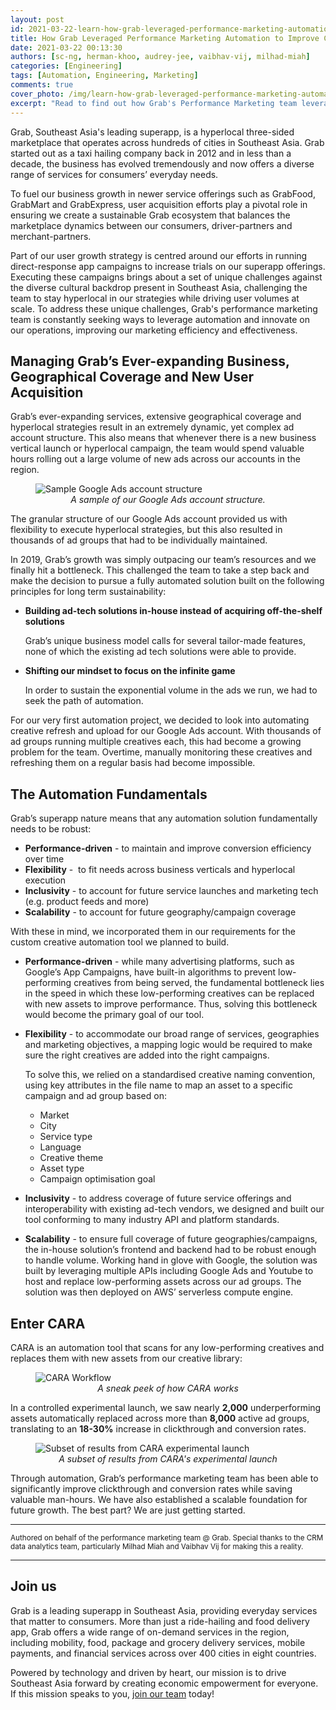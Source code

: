 ```yaml
---
layout: post
id: 2021-03-22-learn-how-grab-leveraged-performance-marketing-automation
title: How Grab Leveraged Performance Marketing Automation to Improve Conversion Rates by 30%
date: 2021-03-22 00:13:30
authors: [sc-ng, herman-khoo, audrey-jee, vaibhav-vij, milhad-miah]
categories: [Engineering]
tags: [Automation, Engineering, Marketing]
comments: true
cover_photo: /img/learn-how-grab-leveraged-performance-marketing-automation/cover.jpg
excerpt: "Read to find out how Grab's Performance Marketing team leveraged on automation to improve conversion rates."
---
```


Grab, Southeast Asia's leading superapp, is a hyperlocal three-sided marketplace that operates across hundreds of cities in Southeast Asia. Grab started out as a taxi hailing company back in 2012 and in less than a decade, the business has evolved tremendously and now offers a diverse range of services for consumers’ everyday needs.

To fuel our business growth in newer service offerings such as GrabFood, GrabMart and GrabExpress, user acquisition efforts play a pivotal role in ensuring we create a sustainable Grab ecosystem that balances the marketplace dynamics between our consumers, driver-partners and merchant-partners.

Part of our user growth strategy is centred around our efforts in running direct-response app campaigns to increase trials on our superapp offerings. Executing these campaigns brings about a set of unique challenges against the diverse cultural backdrop present in Southeast Asia, challenging the team to stay hyperlocal in our strategies while driving user volumes at scale. To address these unique challenges, Grab's performance marketing team is constantly seeking ways to leverage automation and innovate on our operations, improving our marketing efficiency and effectiveness.

## Managing Grab’s Ever-expanding Business, Geographical Coverage and New User Acquisition

Grab’s ever-expanding services, extensive geographical coverage and hyperlocal strategies result in an extremely dynamic, yet complex ad account structure. This also means that whenever there is a new business vertical launch or hyperlocal campaign, the team would spend valuable hours rolling out a large volume of new ads across our accounts in the region.

<div class="post-image-section"><figure>
  <img src="/img/learn-how-grab-leveraged-performance-marketing-automation/image1.jpg" alt="Sample Google Ads account structure"> <figcaption align="middle"><i>A sample of our Google Ads account structure.</i></figcaption>
</figure></div>

The granular structure of our Google Ads account provided us with flexibility to execute hyperlocal strategies, but this also resulted in thousands of ad groups that had to be individually maintained.

In 2019, Grab’s growth was simply outpacing our team’s resources and we finally hit a bottleneck. This challenged the team to take a step back and make the decision to pursue a fully automated solution built on the following principles for long term sustainability:

* __Building ad-tech solutions in-house instead of acquiring off-the-shelf solutions__

    Grab’s unique business model calls for several tailor-made features, none of which the existing ad tech solutions were able to provide.

* __Shifting our mindset to focus on the infinite game__

    In order to sustain the exponential volume in the ads we run, we had to seek the path of automation.

For our very first automation project, we decided to look into automating creative refresh and upload for our Google Ads account. With thousands of ad groups running multiple creatives each, this had become a growing problem for the team. Overtime, manually monitoring these creatives and refreshing them on a regular basis had become impossible.

## The Automation Fundamentals

Grab’s superapp nature means that any automation solution fundamentally needs to be robust:

* __Performance-driven__ - to maintain and improve conversion efficiency over time
* __Flexibility__ -  to fit needs across business verticals and hyperlocal execution
* __Inclusivity__ - to account for future service launches and marketing tech (e.g. product feeds and more)
* __Scalability__ - to account for future geography/campaign coverage

With these in mind, we incorporated them in our requirements for the custom creative automation tool we planned to build.

* __Performance-driven__ - while many advertising platforms, such as Google’s App Campaigns, have built-in algorithms to prevent low-performing creatives from being served, the fundamental bottleneck lies in the speed in which these low-performing creatives can be replaced with new assets to improve performance. Thus, solving this bottleneck would become the primary goal of our tool.

* __Flexibility__ - to accommodate our broad range of services, geographies and marketing objectives, a mapping logic would be required to make sure the right creatives are added into the right campaigns.

    To solve this, we relied on a standardised creative naming convention, using key attributes in the file name to map an asset to a specific campaign and ad group based on:

    - Market
    - City
    - Service type
    - Language
    - Creative theme
    - Asset type
    - Campaign optimisation goal


* __Inclusivity__ - to address coverage of future service offerings and interoperability with existing ad-tech vendors, we designed and built our tool conforming to many industry API and platform standards.

* __Scalability__ - to ensure full coverage of future geographies/campaigns, the in-house solution’s frontend and backend had to be robust enough to handle volume. Working hand in glove with Google, the solution was built by leveraging multiple APIs including Google Ads and Youtube to host and replace low-performing assets across our ad groups. The solution was then deployed on AWS’ serverless compute engine.

## Enter CARA

CARA is an automation tool that scans for any low-performing creatives and replaces them with new assets from our creative library:

<div class="post-image-section"><figure>
  <img src="/img/learn-how-grab-leveraged-performance-marketing-automation/image2.jpg" alt="CARA Workflow"><figcaption align="middle"><i>A sneak peek of how CARA works</i></figcaption>
</figure></div>

In a controlled experimental launch, we saw nearly __2,000__ underperforming assets automatically replaced across more than __8,000__ active ad groups, translating to an __18-30%__ increase in clickthrough and conversion rates.

<div class="post-image-section"><figure>
  <img src="/img/learn-how-grab-leveraged-performance-marketing-automation/image3.jpg" alt="Subset of results from CARA experimental launch"><figcaption align="middle"><i>A subset of results from CARA's experimental launch</i></figcaption>
</figure></div>

Through automation, Grab’s performance marketing team has been able to significantly improve clickthrough and conversion rates while saving valuable man-hours. We have also established a scalable foundation for future growth. The best part? We are just getting started.

----
<small class="credits">Authored on behalf of the performance marketing team @ Grab. Special thanks to the CRM data analytics team, particularly Milhad Miah and Vaibhav Vij for making this a reality.</small>

----
## Join us

Grab is a leading superapp in Southeast Asia, providing everyday services that matter to consumers. More than just a ride-hailing and food delivery app, Grab offers a wide range of on-demand services in the region, including mobility, food, package and grocery delivery services, mobile payments, and financial services across over 400 cities in eight countries.

Powered by technology and driven by heart, our mission is to drive Southeast Asia forward by creating economic empowerment for everyone. If this mission speaks to you, [join our team](https://grab.careers/) today!
